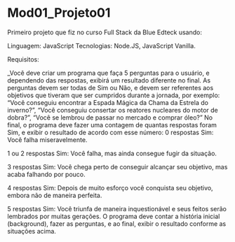 # Mod01_Projeto01

Primeiro projeto que fiz no curso Full Stack da Blue Edteck usando:

Linguagem: JavaScript
Tecnologias: Node.JS, JavaScript Vanilla.


Requisitos:

 _Você deve criar um programa que faça 5 perguntas para o usuário, e dependendo das respostas, exibirá um resultado diferente no final.
As perguntas devem ser todas de Sim ou Não, e devem ser referentes aos objetivos que tiveram que ser cumpridos durante a jornada, por
exemplo: “Você conseguiu encontrar a Espada Mágica da Chama da Estrela do inverno?”, “Você conseguiu consertar os reatores nucleares
do motor de dobra?”, “Você se lembrou de passar no mercado e comprar óleo?”
No final, o programa deve fazer uma contagem de quantas respostas foram Sim, e exibir o resultado de acordo com esse número:
0 respostas Sim: Você falha miseravelmente.


1 ou 2 respostas Sim: Você falha, mas ainda consegue fugir da situação.

3 respostas Sim: Você chega perto de conseguir alcançar seu objetivo, mas acaba falhando por pouco.

4 respostas Sim: Depois de muito esforço você conquista seu objetivo, embora não de maneira perfeita.

5 respostas Sim: Você triunfa de maneira inquestionável e seus feitos serão lembrados por muitas gerações.
O programa deve contar a história inicial (background), fazer as perguntas, e ao final, exibir o resultado
conforme as situações acima.
